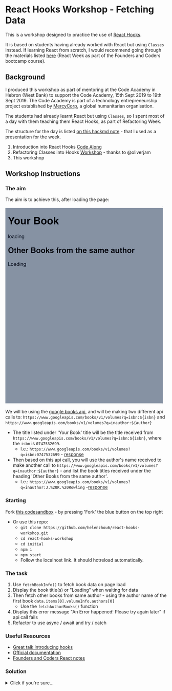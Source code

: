 # React Hooks Workshop - Fetching Data

This is a workshop designed to practice the use of [React Hooks](https://reactjs.org/docs/hooks-intro.html).

It is based on students having already worked with React but using `Classes` instead. If learning React from scratch, I would recommend going through the materials listed [here](https://github.com/foundersandcoders/react-week) (React Week as part of the Founders and Coders bootcamp course).

## Background

I produced this workshop as part of mentoring at the Code Academy in Hebron (West Bank) to support the Code Academy, 15th Sept 2019 to 19th Sept 2019. The Code Academy is part of a technology entrepreneurship project established by [MercyCorp](https://www.mercycorps.org.uk/), a global humanitarian organisation.

The students had already learnt React but using `Classes`, so I spent most of a day with them teaching them React Hooks, as part of Refactoring Week.

The structure for the day is listed [on this hackmd note](https://hackmd.io/t6vlKsGeRISl2SbiUPoxbA?edit) - that I used as a presentation for the week.
  1. Introduction into React Hooks [Code Along](https://github.com/helenzhou6/react-hooks-introduction)
  2. Refactoring Classes into Hooks [Workshop](https://github.com/oliverjam/react-refactor-class-hooks) - thanks to @oliverjam
  3. This workshop

## Workshop Instructions

### The aim

The aim is to achieve this, after loading the page:

![Video](./final.gif)

We will be using the [google books api](https://developers.google.com/books), and will be making two different api calls to: `https://www.googleapis.com/books/v1/volumes?q=isbn:${isbn}` and `https://www.googleapis.com/books/v1/volumes?q=inauthor:${author}`
- The title listed under 'Your Book' title will be the title received from `https://www.googleapis.com/books/v1/volumes?q=isbn:${isbn}`, where the `isbn` is `0747532699`.
  - I.e.: `https://www.googleapis.com/books/v1/volumes?q=isbn:0747532699` - [response](https://www.googleapis.com/books/v1/volumes?q=isbn:0747532699)
- Then based on this api call, you will use the author's name received to make another call to `https://www.googleapis.com/books/v1/volumes?q=inauthor:${author}` - and list the book titles received under the heading 'Other Books from the same author'.
  - I.e.: `https://www.googleapis.com/books/v1/volumes?q=inauthor:J.%20K.%20Rowling` -[response](https://www.googleapis.com/books/v1/volumes?q=inauthor:J.%20K.%20Rowling)

### Starting

Fork [this codesandbox](https://codesandbox.io/s/magical-austin-dpehz?file=/app.js:383-1275) - by pressing 'Fork' the blue button on the top right
  - Or use this repo:
    - `git clone https://github.com/helenzhou6/react-hooks-workshop.git`
    - `cd react-hooks-workshop`
    - `cd initial`
    - `npm i`
    - `npm start`
    - Follow the localhost link. It should hotreload automatically.

### The task

1. Use `fetchBookInfo()` to fetch book data on page load
2. Display the book title(s) or "Loading" when waiting for data
4. Then fetch other books from same author - using the author name of the first book `data.items[0].volumeInfo.authors[0]`
    - Use the `fetchAuthorBooks()` function
5. Display this error message "An Error happened! Please try again later" if api call fails
6. Refactor to use async / await and try / catch

### Useful Resources
- [Great talk introducing hooks](https://reactjs.org/docs/hooks-intro.html#video-introduction)
- [Official documentation](https://reactjs.org/docs/hooks-overview.html)
- [Founders and Coders React notes](https://github.com/oliverjam/learn-react/tree/master/03-a-date-with-state)

### Solution

<details><summary>Click if you're sure...</summary>
<p>

Find the solution either in this repo `./solution` folder, or [in this codesandbox](https://codesandbox.io/s/great-resonance-qyi64)

</p>
</details>
